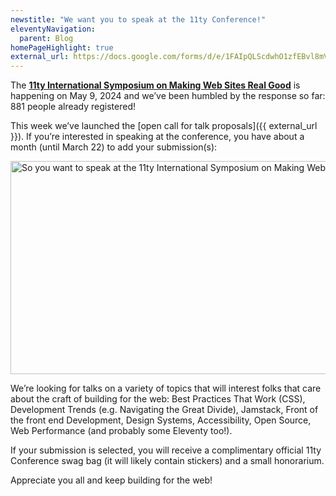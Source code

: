 ```yaml
---
newstitle: "We want you to speak at the 11ty Conference!"
eleventyNavigation:
  parent: Blog
homePageHighlight: true
external_url: https://docs.google.com/forms/d/e/1FAIpQLScdwhO1zfEBvl8mVAJQLWbK0EylD4yPCBpe3Lanz8SvFPI9Xg/viewform
---
```

The [**11ty International Symposium on Making Web Sites Real Good**](https://conf.11ty.dev/) is happening on May 9, 2024 and we’ve been humbled by the response so far: 881 people already registered!

This week we’ve launched the [open call for talk proposals]({{ external_url }}). If you’re interested in speaking at the conference, you have about a month (until March 22) to add your submission(s):

<a href="{{ external_url }}" class="elv-externalexempt opengraph-card">
  <img src="https://v1.screenshot.11ty.dev/{{ external_url | urlencode }}/opengraph/" alt="So you want to speak at the 11ty International Symposium on Making Web Sites Real Good" loading="lazy" decoding="async" width="650" height="341">
</a>

We’re looking for talks on a variety of topics that will interest folks that care about the craft of building for the web: Best Practices That Work (CSS), Development Trends (e.g. Navigating the Great Divide), Jamstack, Front of the front end Development, Design Systems, Accessibility, Open Source, Web Performance (and probably some Eleventy too!).

If your submission is selected, you will receive a complimentary official 11ty Conference swag bag (it will likely contain stickers) and a small honorarium.

Appreciate you all and keep building for the web!